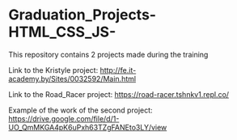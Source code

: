 # Graduation_Projects-HTML_CSS_JS-

This repository contains 2 projects made during the training

Link to the Kristyle project: http://fe.it-academy.by/Sites/0032592/Main.html

Link to the Road_Racer project: https://road-racer.tshnkv1.repl.co/

Example of the work of the second project: https://drive.google.com/file/d/1-UO_QmMKGA4pK6uPxh63TZgFANEto3LY/view
